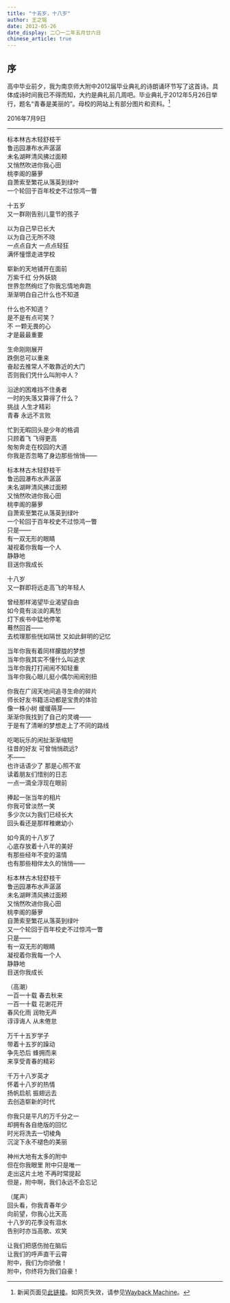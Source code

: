 ```yaml
---
title: "十五岁，十八岁"
author: 王之铭
date: 2012-05-26
date_display: 二〇一二年五月廿六日
chinese_article: true
---
```


## 序

高中毕业前夕，我为南京师大附中2012届毕业典礼的诗朗诵环节写了这首诗。具体成诗时间我已不得而知，大约是典礼前几周吧。毕业典礼于2012年5月26日举行，题名“青春是美丽的”。母校的网站上有部分图片和资料。[^website]

<p class="date-tag">2016年7月9日</p>

[^website]: 新闻页面见[此链接](http://58.213.145.148/Press/ViewDetails.aspx?id=3997)。如网页失效，请参见[Wayback Machine](https://web.archive.org/web/20160709123341/http://58.213.145.148/News/20120526/20120526113211.html)。

* * *

<div class="poem">

标本林古木轻舒枝干  
鲁迅园瀑布水声潺潺  
未名湖畔清风拂过面颊  
又悄然吹进你我心田  
桃李阁的藤萝  
自萧索至繁花从落英到绿叶  
一个轮回于百年校史不过惊鸿一瞥  

十五岁  
又一群刚告别儿童节的孩子  

以为自己早已长大  
以为自己无所不晓  
一点点自大 一点点轻狂  
满怀憧憬走进学校  

崭新的天地铺开在面前  
万紫千红 分外妖娆  
世界忽然绚烂了你我忘情地奔跑  
渐渐明白自己什么也不知道  

什么也不知道？  
是不是有点可笑？  
不 一颗无畏的心  
才是最最重要  

生命刚刚展开  
跌倒总可以重来  
奋起去推常人不敢靠近的大门  
否则我们凭什么叫附中人？  

沿途的困难挡不住勇者  
一时的失落又算得了什么？  
挑战 人生才精彩  
青春 永远不言败  

忙到无暇回头是少年的格调  
只顾着飞 飞得更高  
匆匆奔走在校园的大道  
你我是否忽略了身边那些悄悄——  

标本林古木轻舒枝干  
鲁迅园瀑布水声潺潺  
未名湖畔清风拂过面颊  
又悄然吹进你我心田  
桃李阁的藤萝  
自萧索至繁花从落英到绿叶  
一个轮回于百年校史不过惊鸿一瞥  
只是——  
有一双无形的眼睛  
凝视着你我每一个人  
静静地  
目送你我成长  

十八岁  
又一群即将远走高飞的年轻人  

曾经那样渴望毕业渴望自由  
如今竟有淡淡的离愁  
灯下疾书中猛地停笔  
蓦然回首——  
去梳理那些恍如隔世 又如此鲜明的记忆  

当年你我有着同样朦胧的梦想  
当年你我其实不懂什么叫追求  
当年你我打打闹闹不知轻重  
当年你我心眼儿挺小偶尔闹闹别扭  

你我在广阔天地间追寻生命的碎片  
师长好友书籍活动都是宝贵的体验  
像一株小树 缓缓萌芽——  
渐渐你我找到了自己的灵魂——  
于是有了清晰的梦想走上了不同的路线  

吃喝玩乐的闲扯渐渐缩短  
往昔的好友 可曾悄悄疏远?  
不——  
也许话语少了 那是心照不宣  
读着朋友们惜别的日志  
一点一滴全浮现在眼前  


捧起一张当年的相片  
你我可曾淡然一笑  
多少次以为我们已经长大  
回头看还是那样稚嫩幼小  

如今真的十八岁了  
心底存放着十八年的美好  
有那些经年不变的温情  
也有那些相伴太久的悄悄——  

标本林古木轻舒枝干  
鲁迅园瀑布水声潺潺  
未名湖畔清风拂过面颊  
又悄然吹进你我心田  
桃李阁的藤萝  
自萧索至繁花从落英到绿叶  
又一个轮回于百年校史不过惊鸿一瞥  
只是——  
有一双无形的眼睛  
凝视着你我每一个人  
静静地  
目送你我成长  

（高潮）  
一百一十载 春去秋来  
一百一十载 花谢花开  
春风化雨 润物无声  
谆谆诲人 从未倦怠  

万千十五岁学子  
带着十五岁的躁动  
争先恐后 蜂拥而来  
来享受青春的精彩  

千万十八岁英才  
怀着十八岁的热情  
扬帆启航 振翅远去  
去创造崭新的时代  

你我只是平凡的万千分之一  
却拥有各自绝版的回忆  
时光将洗去一切棱角  
沉淀下永不褪色的美丽  

神州大地有太多的附中  
但在你我眼里 附中只是唯一  
走出这片土地 不再时常提起  
但是，附中啊，我们永远不会忘记  

（尾声）  
回头看，你我青春年少  
向前望，你我心比天高  
十八岁的花季没有泪水  
告别时亦当高歌、欢笑  

让我们把感伤抛在脑后  
让我们的呼声直干云霄  
附中，我们为你骄傲！  
附中，你终将为我们自豪！  

</div>
